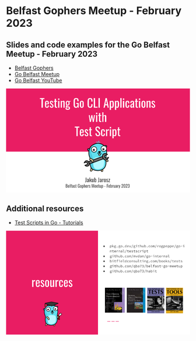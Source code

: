 # Belfast Gophers Meetup - February 2023

## Slides and code examples for the Go Belfast Meetup - February 2023

* [Belfast Gophers](https://belfastgophers.com)
* [Go Belfast Meetup](https://www.meetup.com/belfast-gophers/events/290216512/)
* [Go Belfast YouTube](https://www.youtube.com/@belfastgophers)

[![Presentation](misc/TestScriptBelfast.png)](misc/TestingInGo.pdf)

## Additional resources

* [Test Scripts in Go - Tutorials](https://bitfieldconsulting.com/golang/test-scripts)

[![Resources](misc/TestScriptResources.png)](https://bitfieldconsulting.com/books)

